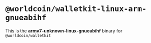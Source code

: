 # `@worldcoin/walletkit-linux-arm-gnueabihf`

This is the **armv7-unknown-linux-gnueabihf** binary for `@worldcoin/walletkit`
